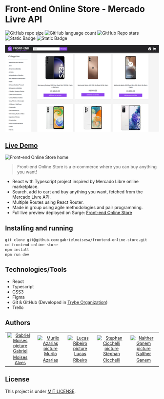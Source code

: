 # Front-end Online Store - Mercado Livre API

![GitHub repo size](https://img.shields.io/github/repo-size/gabrielmoisesa/frontend-online-store?style=for-the-badge&color=%238f43ee)
![GitHub language count](https://img.shields.io/github/languages/count/gabrielmoisesa/frontend-online-store?style=for-the-badge&color=%238f43ee)
![GitHub Repo stars](https://img.shields.io/github/stars/gabrielmoisesa/frontend-online-store?style=for-the-badge&color=%238f43ee)
![Static Badge](https://img.shields.io/badge/Typescript-%238f43ee?style=for-the-badge&logo=typescript&logoColor=white&labelColor=%23555555&color=%238f43ee)
![Static Badge](https://img.shields.io/badge/React-%238f43ee?style=for-the-badge&logo=react&logoColor=white&labelColor=%23555555&color=%238f43ee)


<img src="./src/assets/images/frontend-store-preview.png" alt="Front-end Online Store home" width="720">


## [Live Demo](https://frontend-online-store-33.surge.sh)
<img src="./src/assets/images/frontend-store.gif" alt="Front-end Online Store home" width="720">


> Front-end Online Store is a e-commerce where you can buy anything you want!

- React with Typescript project inspired by Mercado Libre online marketplace.
- Search, add to cart and buy anything you want, fetched from the Mercado Livre API.
- Multiple Routes using React Router.
- Made in group using agile methodologies and pair programming.
- Full live preview deployed on Surge: [Front-end Online Store](https://frontend-online-store-33.surge.sh)

## Installing and running

```
git clone git@github.com:gabrielmoisesa/frontend-online-store.git
cd frontend-online-store
npm install
npm run dev
```

## Technologies/Tools

- React
- Typescript
- CSS3
- Figma
- Git & GitHub (Developed in [Trybe Organization](https://github.com/tryber))
- Trello

## Authors

<table>
  <tr>
    <td align="center">
      <a href="#">
        <img src="https://avatars.githubusercontent.com/u/131400376?v=4" width="100px;" alt="Gabriel Moises picture"/><br>
        <sub>
          <a href="https://github.com/gabrielmoisesa">Gabriel Moises Alves</a>
        </sub>
      </a>
    </td>
    <td align="center">
      <a href="#">
        <img src="https://avatars.githubusercontent.com/u/43286444?v=4" alt="Murilo Azarias picture" width="100px"/><br>
        <sub>
          <a href="https://github.com/mrlazarias">Murilo Azarias</a>
        </sub>
      </a>
    </td>
    <td align="center">
      <a href="#">
        <img src="https://avatars.githubusercontent.com/u/76178670?v=4" alt="Lucas Ribeiro picture" width="100px"/><br>
        <sub>
          <a href="https://github.com/lucasribeiro97">Lucas Ribeiro</a>
        </sub>
      </a>
    </td>
    <td align="center">
      <a href="#">
        <img src="https://avatars.githubusercontent.com/u/131051437?v=4" alt="Stephan Cicchelli picture" width="100px"/><br>
        <sub>
          <a href="https://github.com/Cicchelli">Stephan Cicchelli</a>
        </sub>
      </a>
    </td>
    <td align="center">
      <a href="#">
        <img src="https://avatars.githubusercontent.com/u/128410378?v=4" alt="Nalther Ganem picture" width="100px"/><br>
        <sub>
          <a href="https://github.com/NaltherGanemDev">Nalther Ganem</a>
        </sub>
      </a>
    </td>
  </tr>
</table>

## License

This project is under [MIT LICENSE](LICENSE).

